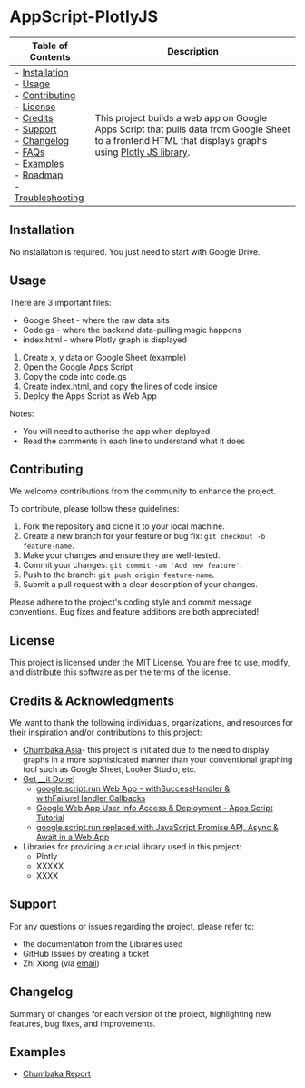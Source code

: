 # AppScript-PlotlyJS

| Table of Contents | Description |
| -------------- | -------------- |
| - [Installation](#installation) <br> - [Usage](#usage) <br> - [Contributing](#contributing) <br> - [License](#license) <br> - [Credits](#credits--acknowledgments) <br> - [Support](#support) <br> - [Changelog](#changelog)  <br> - [FAQs](#faqs)  <br> - [Examples](#examples)  <br> - [Roadmap](#roadmap)  <br> - [Troubleshooting](#troubleshooting)  | This project builds a web app on Google Apps Script that pulls data from Google Sheet to a frontend HTML that displays graphs using [Plotly JS library](https://plotly.com/javascript/).|

## Installation
No installation is required. You just need to start with Google Drive. 

## Usage
There are 3 important files: 
* Google Sheet - where the raw data sits 
* Code.gs - where the backend data-pulling magic happens 
* index.html - where Plotly graph is displayed

1. Create x, y data on Google Sheet (example)
2. Open the Google Apps Script 
3. Copy the code into code.gs
1. Create index.html, and copy the lines of code inside 
1. Deploy the Apps Script as Web App 

Notes: 
* You will need to authorise the app when deployed 
* Read the comments in each line to understand what it does 

## Contributing
We welcome contributions from the community to enhance the project. 

To contribute, please follow these guidelines:
1. Fork the repository and clone it to your local machine.
2. Create a new branch for your feature or bug fix: ```git checkout -b feature-name```.
3. Make your changes and ensure they are well-tested.
1. Commit your changes: ```git commit -am 'Add new feature'```.
1. Push to the branch: ```git push origin feature-name```.
1. Submit a pull request with a clear description of your changes.

Please adhere to the project's coding style and commit message conventions. Bug fixes and feature additions are both appreciated! 

## License
This project is licensed under the MIT License. You are free to use, modify, and distribute this software as per the terms of the license.

## Credits & Acknowledgments
We want to thank the following individuals, organizations, and resources for their inspiration and/or contributions to this project:
* [Chumbaka Asia](https://chumbaka.asia/)- this project is initiated due to the need to display graphs in a more sophisticated manner than your conventional graphing tool such as Google Sheet, Looker Studio, etc. 
* [Get __it Done!](https://www.youtube.com/@get__itdone7958) 
  * [google.script.run Web App - withSuccessHandler & withFailureHandler Callbacks](https://www.youtube.com/watch?v=ZRyxJZRlrWM)
  * [Google Web App User Info Access & Deployment - Apps Script Tutorial](https://www.youtube.com/watch?v=wwDY9iJpmzo)
  * [google.script.run replaced with JavaScript Promise API, Async & Await in a Web App
](https://www.youtube.com/watch?v=x78cKSScFGY)
* Libraries for providing a crucial library used in this project:
  * Plotly
  * XXXXX
  * XXXX

## Support
For any questions or issues regarding the project, please refer to: 
* the documentation from the Libraries used
* GitHub Issues by creating a ticket
* Zhi Xiong (via [email](mailto:zhix.chong@gmail.com))

## Changelog 

Summary of changes for each version of the project, highlighting new features, bug fixes, and improvements.

## Examples 
* [Chumbaka Report](https://script.google.com/a/macros/chumbaka.asia/s/AKfycbxew5PBE8KLSPOU45zNprhxEmFyUwUYnxI_4fkduVPTrrXAyOHlWRPq3w8ePcl2Y9NofQ/exec)

